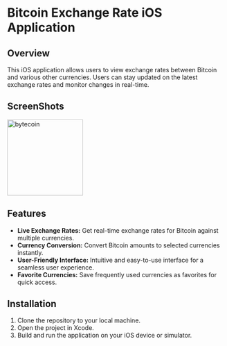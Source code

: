 # Bitcoin Exchange Rate iOS Application

## Overview
This iOS application allows users to view exchange rates between Bitcoin and various other currencies. Users can stay updated on the latest exchange rates and monitor changes in real-time.

## ScreenShots
<img width="175" alt="bytecoin" src="https://github.com/Sandalu2001/ByteCoin/assets/86417299/42169abb-9aa0-489c-a5cf-30f4f6b8c952">



## Features
- **Live Exchange Rates:** Get real-time exchange rates for Bitcoin against multiple currencies.
- **Currency Conversion:** Convert Bitcoin amounts to selected currencies instantly.
- **User-Friendly Interface:** Intuitive and easy-to-use interface for a seamless user experience.
- **Favorite Currencies:** Save frequently used currencies as favorites for quick access.

## Installation
1. Clone the repository to your local machine.
2. Open the project in Xcode.
3. Build and run the application on your iOS device or simulator.



